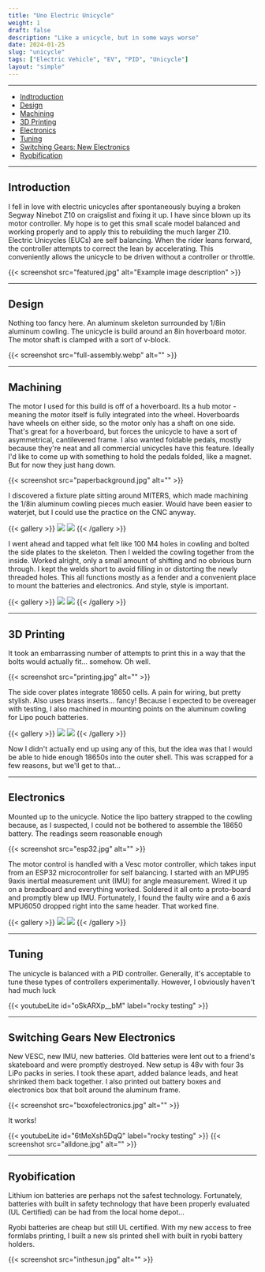 ```yaml
---
title: "Uno Electric Unicycle"
weight: 1
draft: false
description: "Like a unicycle, but in some ways worse"
date: 2024-01-25
slug: "unicycle"
tags: ["Electric Vehicle", "EV", "PID", "Unicycle"]
layout: "simple"
---
```


<hr class="bold-divider">

- [Indtroduction](#introduction)
- [Design](#design)
- [Machining](#machining)
- [3D Printing](#3d-printing)
- [Electronics](#electronics)
- [Tuning](#tuning)
- [Switching Gears: New Electronics](#switching-gears-new-electronics)
- [Ryobification](#ryobification)

<hr class="bold-divider">

## Introduction

<div class="blue-highlight">

I fell in love with electric unicycles after spontaneously buying a broken Segway Ninebot Z10 on craigslist and fixing it up. I have since blown up its motor controller. My hope is to get this small scale model balanced and working properly and to apply this to rebuilding the much larger Z10. Electric Unicycles (EUCs) are self balancing. When the rider leans forward, the controller attempts to correct the lean by accelerating. This conveniently allows the unicycle to be driven without a controller or throttle.

{{< screenshot src="featured.jpg" alt="Example image description" >}}
</div>

<hr class="blue-divider">

## Design
Nothing too fancy here. An aluminum skeleton surrounded by 1/8in aluminum cowling. The unicycle is build around an 8in hoverboard motor. The motor shaft is clamped with a sort of v-block.

{{< screenshot src="full-assembly.webp" alt="" >}}

<hr class="blue-divider">

## Machining
The motor I used for this build is off of a hoverboard. Its a hub motor - meaning the motor itself is fully integrated into the wheel. Hoverboards have wheels on either side, so the motor only has a shaft on one side. That's great for a hoverboard, but forces the unicycle to have a sort of asymmetrical, cantilevered frame. I also wanted foldable pedals, mostly because they're neat and all commercial unicycles have this feature. Ideally I'd like to come up with something to hold the pedals folded, like a magnet. But for now they just hang down.

{{< screenshot src="paperbackground.jpg" alt="" >}}

I discovered a fixture plate sitting around MITERS, which made machining the 1/8in aluminum cowling pieces much easier. Would have been easier to waterjet, but I could use the practice on the CNC anyway.

{{< gallery >}}
 <img src="machining1.jpg" class="grid-w50" />
 <img src="machining2.jpg" class="grid-w50" />
{{< /gallery >}}

I went ahead and tapped what felt like 100 M4 holes in cowling and bolted the side plates to the skeleton. Then I welded the cowling together from the inside. Worked alright, only a small amount of shifting and no obvious burn through. I kept the welds short to avoid filling in or distorting the newly threaded holes. This all functions mostly as a fender and a convenient place to mount the batteries and electronics. And style, style is important.

{{< gallery >}}
 <img src="baremetal1.jpg" class="grid-w50" />
 <img src="baremetal2.jpg" class="grid-w50" />
{{< /gallery >}}

<hr class="blue-divider">

## 3D Printing 

It took an embarrassing number of attempts to print this in a way that the bolts would actually fit... somehow. Oh well.


{{< screenshot src="printing.jpg" alt="" >}}

The side cover plates integrate 18650 cells. A pain for wiring, but pretty stylish. Also uses brass inserts... fancy! Because I expected to be overeager with testing, I also machined in mounting points on the aluminum cowling for Lipo pouch batteries.

{{< gallery >}}
 <img src="actualprint.jpg" class="grid-w50" />
 <img src="cadpring.webp" class="grid-w50" />
{{< /gallery >}}

Now I didn't actually end up using any of this, but the idea was that I would be able to hide enough 18650s into the outer shell. This was scrapped for a few reasons, but we'll get to that...

<hr class="blue-divider">

## Electronics

Mounted up to the unicycle. Notice the lipo battery strapped to the cowling because, as I suspected, I could not be bothered to assemble the 18650 battery. The readings seem reasonable enough

{{< screenshot src="esp32.jpg" alt="" >}}

The motor control is handled with a Vesc motor controller, which takes input from an ESP32 microcontroller for self balancing. I started with an MPU95 9axis inertial measurement unit (IMU) for angle measurement. Wired it up on a breadboard and everything worked. Soldered it all onto a proto-board and promptly blew up IMU. Fortunately, I found the faulty wire and a 6 axis MPU6050 dropped right into the same header. That worked fine.

{{< gallery >}}
 <img src="imu.jpg" class="grid-w50" />
 <img src="imuboard.jpg" class="grid-w50" />
{{< /gallery >}}

<hr class="blue-divider">

## Tuning

The unicycle is balanced with a PID controller. Generally, it's acceptable to tune these types of controllers experimentally. However, I obviously haven't had much luck

{{< youtubeLite id="oSkARXp__bM" label="rocky testing" >}}

<hr class="blue-divider">

## Switching Gears New Electronics
New VESC, new IMU, new batteries. Old batteries were lent out to a friend's skateboard and were promptly destroyed. New setup is 48v with four 3s LiPo packs in series. I took these apart, added balance leads, and heat shrinked them back together. I also printed out battery boxes and electronics box that bolt around the aluminum frame.

{{< screenshot src="boxofelectronics.jpg" alt="" >}}

It works!

{{< youtubeLite id="6tMeXsh5DqQ" label="rocky testing" >}}
{{< screenshot src="alldone.jpg" alt="" >}}

<hr class="blue-divider">

## Ryobification

Lithium ion batteries are perhaps not the safest technology. Fortunately, batteries with built in safety technology that have been properly evaluated (UL Certified) can be had from the local home depot... 

Ryobi batteries are cheap but still UL certified. With my new access to free formlabs printing, I built a new sls printed shell with built in ryobi battery holders. 

{{< screenshot src="inthesun.jpg" alt="" >}}